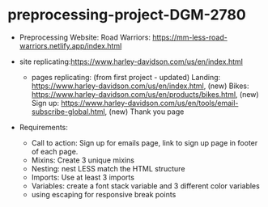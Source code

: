 # preprocessing-project-DGM-2780
- Preprocessing Website: 
    Road Warriors: https://mm-less-road-warriors.netlify.app/index.html

- site replicating:https://www.harley-davidson.com/us/en/index.html
    - pages replicating:
    (from first project - updated) Landing: https://www.harley-davidson.com/us/en/index.html,
    (new) Bikes: https://www.harley-davidson.com/us/en/products/bikes.html,
    (new) Sign up: https://www.harley-davidson.com/us/en/tools/email-subscribe-global.html,
    (new) Thank you page

- Requirements:
    - Call to action: Sign up for emails page, link to sign up page in footer of each page.
    - Mixins: Create 3 unique mixins
    - Nesting: nest LESS match the HTML structure
    - Imports: Use at least 3 imports
    - Variables: create a font stack variable and 3 different color variables
    - using escaping for responsive break points
